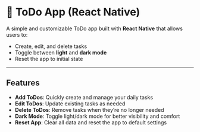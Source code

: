 <!-- @format -->

# 📝 ToDo App (React Native)

A simple and customizable ToDo app built with **React Native** that allows users to:

- Create, edit, and delete tasks
- Toggle between **light** and **dark mode**
- Reset the app to initial state

---

## Features

- **Add ToDos**: Quickly create and manage your daily tasks
- **Edit ToDos**: Update existing tasks as needed
- **Delete ToDos**: Remove tasks when they’re no longer needed
- **Dark Mode**: Toggle light/dark mode for better visibility and comfort
- **Reset App**: Clear all data and reset the app to default settings
